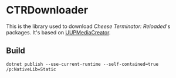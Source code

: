 # CTRDownloader

This is the library used to download *Cheese Terminator: Reloaded*'s packages. It's based on [UUPMediaCreator](https://github.com/gus33000/UUPMediaCreator).

## Build

```
dotnet publish --use-current-runtime --self-contained=true /p:NativeLib=Static
```
